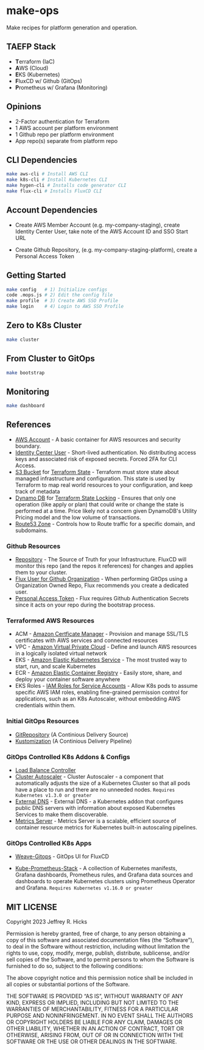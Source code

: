 # make-ops

Make recipes for platform generation and operation.

## TAEFP Stack

* **T**erraform (IaC)
* **A**WS (Cloud)
* **E**KS (Kubernetes)
* **F**luxCD w/ Github (GitOps)
* **P**rometheus w/ Grafana (Monitoring)

## Opinions

* 2-Factor authentication for Terraform
* 1 AWS account per platform environment
* 1 Github repo per platform environment
* App repo(s) separate from platform repo

## CLI Dependencies

```bash
make aws-cli # Install AWS CLI
make k8s-cli # Install Kubernetes CLI
make hygen-cli # Installs code generator CLI
make flux-cli # Installs FluxCD CLI
```

## Account Dependencies

* Create AWS Member Account (e.g. my-company-staging), create Identity Center User, take note of the AWS Account ID and SSO Start URL

* Create Github Repository, (e.g. my-company-staging-platform), create a Personal Access Token

## Getting Started

```bash
make config   # 1) Initialize configs
code .mops.js # 2) Edit the config file
make profile  # 3) Create AWS SSO Profile
make login    # 4) Login to AWS SSO Profile
```

## Zero to K8s Cluster

```bash
make cluster
```

## From Cluster to GitOps

```bash
make bootstrap
```

## Monitoring

```bash
make dashboard
```

## References

* [AWS Account](https://docs.aws.amazon.com/accounts/latest/reference/accounts-welcome.html) - A basic container for AWS resources and security boundary.
* [Identity Center User](https://aws.amazon.com/iam/identity-center) - Short-lived authentication.  No distributing access keys and associated risk of exposed secrets.  Forced 2FA for CLI Access.
* [S3 Bucket](https://aws.amazon.com/s3/) for [Terraform State](https://developer.hashicorp.com/terraform/language/state) - Terraform must store state about managed infrastructure and configuration. This state is used by Terraform to map real world resources to your configuration, and keep track of metadata
* [Dynamo DB](https://aws.amazon.com/dynamodb/) for [Terraform State Locking](https://developer.hashicorp.com/terraform/language/state/locking) - Ensures that only one operation (like apply or plan) that could write or change the state is performed at a time.  Price likely not a concern given DynamoDB's Utility Pricing model and the low volume of transactions.
* [Route53 Zone](https://docs.aws.amazon.com/Route53/latest/DeveloperGuide/hosted-zones-working-with.html) - Controls how to Route traffic for a specific domain, and subdomains.

### Github Resources

* [Repository](https://fluxcd.io/flux/guides/repository-structure/) - The Source of Truth for your Infrastructure.  FluxCD will monitor this repo (and the repos it references) for changes and applies them to your cluster.
* [Flux User for Github Organization](https://fluxcd.io/flux/installation/bootstrap/github/#github-organization) - When performing GitOps using a Organization Owned Repo, Flux recommends you create a dedicated user.
* [Personal Access Token](https://docs.github.com/en/authentication/keeping-your-account-and-data-secure/managing-your-personal-access-tokens) - Flux requires Github Authentication Secrets since it acts on your repo during the bootstrap process.

### Terraformed AWS Resources

* ACM - [Amazon Certficate Manager](https://aws.amazon.com/certificate-manager/) - Provision and manage SSL/TLS certificates with AWS services and connected resources
* VPC - [Amazon Virtual Private Cloud](https://aws.amazon.com/vpc/) - Define and launch AWS resources in a logically isolated virtual network
* EKS - [Amazon Elastic Kubernetes Service](https://aws.amazon.com/eks/?nc2=type_a) - The most trusted way to start, run, and scale Kubernetes
* ECR - [Amazon Elastic Container Registry](https://aws.amazon.com/ecr/) - Easily store, share, and deploy your container software anywhere
* EKS Roles - [IAM Roles for Service Accounts](https://docs.aws.amazon.com/eks/latest/userguide/iam-roles-for-service-accounts.html) - Allow K8s pods to assume specific AWS IAM roles, enabling fine-grained permission control for applications, such as an K8s Autoscaler, without embedding AWS credentials within them.

### Initial GitOps Resources

* [GitRepository](https://fluxcd.io/flux/components/source/gitrepositories/) (A Continious Delivery Source)
* [Kustomization](https://fluxcd.io/flux/components/kustomize/) (A Continious Delivery Pipeline)

### GitOps Controlled K8s Addons & Configs
 
 * [Load Balance Controller](https://kubernetes-sigs.github.io/aws-load-balancer-controller/v2.6/)
 * [Cluster Autoscaler](https://github.com/kubernetes/autoscaler/tree/master/cluster-autoscaler) - Cluster Autoscaler - a component that automatically adjusts the size of a Kubernetes Cluster so that all pods have a place to run and there are no unneeded nodes.  `Requires Kubernetes v1.3.0 or greater`
 * [External DNS](https://kubernetes-sigs.github.io/external-dns/v0.14.0/) - External DNS - a Kubernetes addon that configures public DNS servers with information about exposed Kubernetes Services to make them discoverable. 
 * [Metrics Server](https://kubernetes-sigs.github.io/metrics-server/) - Metrics Server is a scalable, efficient source of container resource metrics for Kubernetes built-in autoscaling pipelines.

### GitOps Controlled K8s Apps

* [Weave-Gitops](https://docs.gitops.weave.works/) - GitOps UI for FluxCD

* [Kube-Prometheus-Stack](https://github.com/fluxcd/flux2-monitoring-example) - A collection of Kubernetes manifests, Grafana dashboards, Prometheus rules, and Grafana data sources and dashboards to operate Kubernetes clusters using Prometheus Operator and Grafana.  `Requires Kubernetes v1.16.0 or greater`


## MIT LICENSE

Copyright 2023 Jeffrey R. Hicks

Permission is hereby granted, free of charge, to any person obtaining a copy of this software and associated documentation files (the “Software”), to deal in the Software without restriction, including without limitation the rights to use, copy, modify, merge, publish, distribute, sublicense, and/or sell copies of the Software, and to permit persons to whom the Software is furnished to do so, subject to the following conditions:

The above copyright notice and this permission notice shall be included in all copies or substantial portions of the Software.

THE SOFTWARE IS PROVIDED “AS IS”, WITHOUT WARRANTY OF ANY KIND, EXPRESS OR IMPLIED, INCLUDING BUT NOT LIMITED TO THE WARRANTIES OF MERCHANTABILITY, FITNESS FOR A PARTICULAR PURPOSE AND NONINFRINGEMENT. IN NO EVENT SHALL THE AUTHORS OR COPYRIGHT HOLDERS BE LIABLE FOR ANY CLAIM, DAMAGES OR OTHER LIABILITY, WHETHER IN AN ACTION OF CONTRACT, TORT OR OTHERWISE, ARISING FROM, OUT OF OR IN CONNECTION WITH THE SOFTWARE OR THE USE OR OTHER DEALINGS IN THE SOFTWARE.